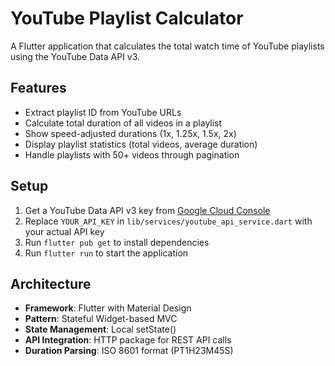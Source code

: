 # YouTube Playlist Calculator

A Flutter application that calculates the total watch time of YouTube playlists using the YouTube Data API v3.

## Features

- Extract playlist ID from YouTube URLs
- Calculate total duration of all videos in a playlist
- Show speed-adjusted durations (1x, 1.25x, 1.5x, 2x)
- Display playlist statistics (total videos, average duration)
- Handle playlists with 50+ videos through pagination

## Setup

1. Get a YouTube Data API v3 key from [Google Cloud Console](https://console.cloud.google.com/)
2. Replace `YOUR_API_KEY` in `lib/services/youtube_api_service.dart` with your actual API key
3. Run `flutter pub get` to install dependencies
4. Run `flutter run` to start the application

## Architecture

- **Framework**: Flutter with Material Design
- **Pattern**: Stateful Widget-based MVC
- **State Management**: Local setState()
- **API Integration**: HTTP package for REST API calls
- **Duration Parsing**: ISO 8601 format (PT1H23M45S)